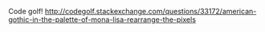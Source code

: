 Code golf!
http://codegolf.stackexchange.com/questions/33172/american-gothic-in-the-palette-of-mona-lisa-rearrange-the-pixels